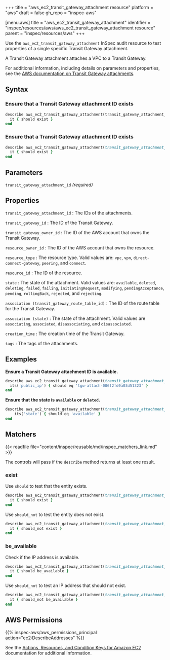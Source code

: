 +++
title = "aws_ec2_transit_gateway_attachment resource"
platform = "aws"
draft = false
gh_repo = "inspec-aws"

[menu.aws]
title = "aws_ec2_transit_gateway_attachment"
identifier = "inspec/resources/aws/aws_ec2_transit_gateway_attachment resource"
parent = "inspec/resources/aws"
+++

Use the `aws_ec2_transit_gateway_attachment` InSpec audit resource to test properties of a single specific Transit Gateway attachment.

A Transit Gateway attachment attaches a VPC to a Transit Gateway.

For additional information, including details on parameters and properties, see the [AWS documentation on Transit Gateway attachments](https://docs.aws.amazon.com/AWSCloudFormation/latest/UserGuide/aws-resource-ec2-transitgatewayattachment.html).

## Syntax

### Ensure that a Transit Gateway attachment ID exists

```ruby
describe aws_ec2_transit_gateway_attachment(transit_gateway_attachment_id:'tgw-attach-006f2fd0a03d51323') do
  it { should exist }
end
```

### Ensure that a Transit Gateway attachment ID exists

```ruby
describe aws_ec2_transit_gateway_attachment(transit_gateway_attachment_id: 'dummy') do
  it { should exist }
end
```

## Parameters

`transit_gateway_attachment_id` _(required)_

## Properties

`transit_gateway_attachment_id`
: The IDs of the attachments.

`transit_gateway_id`
: The ID of the Transit Gateway.

`transit_gateway_owner_id`
: The ID of the AWS account that owns the Transit Gateway.

`resource_owner_id`
: The ID of the AWS account that owns the resource.

`resource_type`
: The resource type. Valid values are: `vpc`, `vpn`, `direct-connect-gateway`, `peering`, and `connect`.

`resource_id`
: The ID of the resource.

`state`
: The state of the attachment. Valid values are: `available`, `deleted`, `deleting`, `failed`, `failing`, `initiatingRequest`, `modifying`, `pendingAcceptance`, `pending`, `rollingBack`, `rejected`, and `rejecting`.

`association (transit_gateway_route_table_id)`
: The ID of the route table for the Transit Gateway.

`association (state)`
: The state of the attachment. Valid values are `associating`, `associated`, `disassociating`, and `disassociated`.

`creation_time`
: The creation time of the Transit Gateway.

`tags`
: The tags of the attachments.

## Examples

**Ensure a Transit Gateway attachment ID is available.**

```ruby
describe aws_ec2_transit_gateway_attachment(transit_gateway_attachment_id: 'tgw-attach-006f2fd0a03d51323') do
  its('public_ip') { should eq 'tgw-attach-006f2fd0a03d51323' }
end
```

**Ensure that the state is `available` or `deleted`.**

```ruby
describe aws_ec2_transit_gateway_attachment(transit_gateway_attachment_id: 'tgw-attach-006f2fd0a03d51323') do
    its('state') { should eq 'available' }
end
```

## Matchers

{{< readfile file="content/inspec/reusable/md/inspec_matchers_link.md" >}}

The controls will pass if the `describe` method returns at least one result.

### exist

Use `should` to test that the entity exists.

```ruby
describe aws_ec2_transit_gateway_attachment(transit_gateway_attachment_id: 'tgw-attach-006f2fd0a03d51323') do
  it { should exist }
end
```

Use `should_not` to test the entity does not exist.

```ruby
describe aws_ec2_transit_gateway_attachment(transit_gateway_attachment_id: 'tgw-attach-006f2fd0a03d51323') do
  it { should_not exist }
end
```

### be_available

Check if the IP address is available.

```ruby
describe aws_ec2_transit_gateway_attachment(transit_gateway_attachment_id: 'tgw-attach-006f2fd0a03d51323') do
  it { should be_available }
end
```

Use `should_not` to test an IP address that should not exist.

```ruby
describe aws_ec2_transit_gateway_attachment(transit_gateway_attachment_id: 'tgw-attach-006f2fd0a03d51323') do
  it { should_not be_available }
end
```

## AWS Permissions

{{% inspec-aws/aws_permissions_principal action="ec2:DescribeAddresses" %}}

See the [Actions, Resources, and Condition Keys for Amazon EC2](https://docs.aws.amazon.com/IAM/latest/UserGuide/list_amazonec2.html) documentation for additional information.
